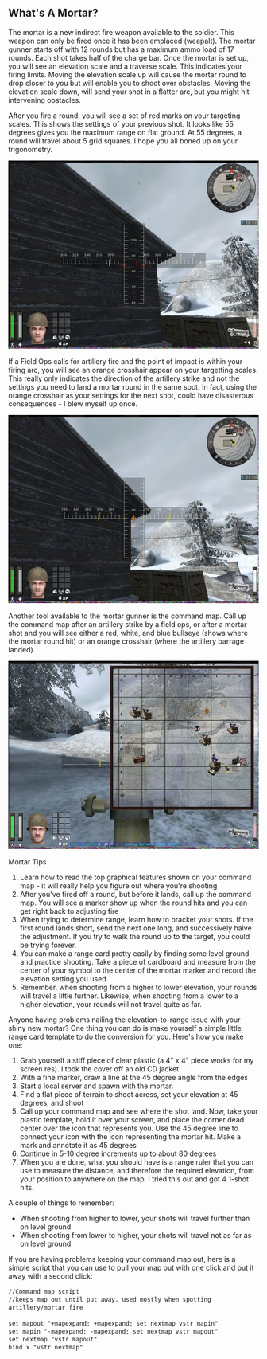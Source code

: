 ## What's A Mortar?

The mortar is a new indirect fire weapon available to the soldier. This weapon can only be fired once it has been emplaced (weapalt). The mortar gunner starts off with 12 rounds but has a maximum ammo load of 17 rounds. Each shot takes half of the charge bar. Once the mortar is set up, you will see an elevation scale and a traverse scale. This indicates your firing limits. Moving the elevation scale up will cause the mortar round to drop closer to you but will enable you to shoot over obstacles. Moving the elevation scale down, will send your shot in a flatter arc, but you might hit intervening obstacles.

After you fire a round, you will see a set of red marks on your targeting scales. This shows the settings of your previous shot. It looks like 55 degrees gives you the maximum range on flat ground. At 55 degrees, a round will travel about 5 grid squares. I hope you all boned up on your trigonometry.

![](mortar1.jpg)

If a Field Ops calls for artillery fire and the point of impact is within your firing arc, you will see an orange crosshair appear on your targetting scales. This really only indicates the direction of the artillery strike and not the settings you need to land a mortar round in the same spot. In fact, using the orange crosshair as your settings for the next shot, could have disasterous consequences - I blew myself up once.

![](mortar2.jpg)

Another tool available to the mortar gunner is the command map. Call up the command map after an artillery strike by a field ops, or after a mortar shot and you will see either a red, white, and blue bullseye (shows where the mortar round hit) or an orange crosshair (where the artillery barrage landed).

![](mortar3.jpg)

Mortar Tips

1.  Learn how to read the top graphical features shown on your command map - it will really help you figure out where you're shooting
2.  After you've fired off a round, but before it lands, call up the command map. You will see a marker show up when the round hits and you can get right back to adjusting fire
3.  When trying to determine range, learn how to bracket your shots. If the first round lands short, send the next one long, and successively halve the adjustment. If you try to walk the round up to the target, you could be trying forever.
4.  You can make a range card pretty easily by finding some level ground and practice shooting. Take a piece of cardboard and measure from the center of your symbol to the center of the mortar marker and record the elevation setting you used.
5.  Remember, when shooting from a higher to lower elevation, your rounds will travel a little further. Likewise, when shooting from a lower to a higher elevation, your rounds will not travel quite as far.

Anyone having problems nailing the elevation-to-range issue with your shiny new mortar? One thing you can do is make yourself a simple little range card template to do the conversion for you. Here's how you make one:

1.  Grab yourself a stiff piece of clear plastic (a 4" x 4" piece works for my screen res). I took the cover off an old CD jacket
2.  With a fine marker, draw a line at the 45 degree angle from the edges
3.  Start a local server and spawn with the mortar.
4.  Find a flat piece of terrain to shoot across, set your elevation at 45 degrees, and shoot
5.  Call up your command map and see where the shot land. Now, take your plastic template, hold it over your screen, and place the corner dead center over the icon that represents you. Use the 45 degree line to connect your icon with the icon representing the mortar hit. Make a mark and annotate it as 45 degrees
6.  Continue in 5-10 degree increments up to about 80 degrees
7.  When you are done, what you should have is a range ruler that you can use to measure the distance, and therefore the required elevation, from your position to anywhere on the map. I tried this out and got 4 1-shot hits.

A couple of things to remember: 

*   When shooting from higher to lower, your shots will travel further than on level ground
*   When shooting from lower to higher, your shots will travel not as far as on level ground

If you are having problems keeping your command map out, here is a simple script that you can use to pull your map out with one click and put it away with a second click:

````
//Command map script  
//keeps map out until put away. used mostly when spotting artillery/mortar fire  

set mapout "+mapexpand; +mapexpand; set nextmap vstr mapin"  
set mapin "-mapexpand; -mapexpand; set nextmap vstr mapout"  
set nextmap "vstr mapout"  
bind x "vstr nextmap"
````